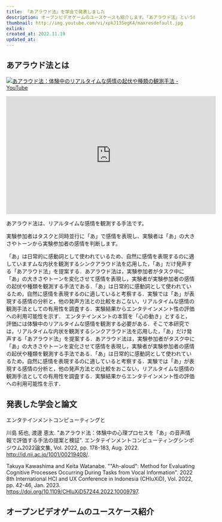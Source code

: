 ```yaml
---
title: 「あアラウド法」を学会で発表しました
description: オープンビデオゲームのユースケースも紹介します。「あアラウド法」という感情の観測手法を2つの学会で発表しました。
thumbnail: http://img.youtube.com/vi/xpkJ13SegK4/maxresdefault.jpg
exlink:
created_at: 2022.11.19
updated_at:
---
```


## あアラウド法とは

[![あアラウド法：体験中のリアルタイムな感情の起伏や種類の観測手法 - YouTube](http://img.youtube.com/vi/xpkJ13SegK4/maxresdefault.jpg)](https://youtu.be/xpkJ13SegK4)
<iframe width="560" height="315" src="https://www.youtube.com/embed/xpkJ13SegK4" title="YouTube video player" frameborder="0" allow="accelerometer; autoplay; clipboard-write; encrypted-media; gyroscope; picture-in-picture; web-share" allowfullscreen></iframe>

あアラウド法は、リアルタイムな感情を観測する手法です。

実験参加者はタスクと同時並行に「あ」で感情を表現し、実験者は「あ」の大きさやトーンから実験参加者の感情を判断します。

「あ」は日常的に感動詞として使われているため、自然に感情を表現するのに適していますムな内状を観測するシンクアラウド法を応用した，「あ」だけ発声する「あアラウド法」を提案する．あアラウド法は，実験参加者がタスク中に「あ」の大きさやトーンを変化させて感情を表現し，実験者が実験参加者の感情の起伏や種類を観測する手法である．「あ」は日常的に感動詞として使われているため，自然に感情を表現するのに適していると考察する．実験では「あ」が表現する感情の分析と，他の発声方法との比較をおこない，リアルタイムな感情の観測手法としての有用性を調査する．実験結果からエンタテインメント性の評価への利用可能性を示す．
エンタテインメントの本質を「心の動き」とすると，評価には体験中のリアルタイムな感情を観測する必要がある．そこで本研究では，リアルタイムな内状を観測するシンクアラウド法を応用した，「あ」だけ発声する「あアラウド法」を提案する．あアラウド法は，実験参加者がタスク中に「あ」の大きさやトーンを変化させて感情を表現し，実験者が実験参加者の感情の起伏や種類を観測する手法である．「あ」は日常的に感動詞として使われているため，自然に感情を表現するのに適していると考察する．実験では「あ」が表現する感情の分析と，他の発声方法との比較をおこない，リアルタイムな感情の観測手法としての有用性を調査する．実験結果からエンタテインメント性の評価への利用可能性を示す．

## 発表した学会と論文

エンタテインメントコンピューティングと

川島 拓也, 渡邊 恵太. "あアラウド法：体験中の心理プロセスを「あ」の音声情報で評価する手法の提案と検証". エンタテインメントコンピューティングシンポジウム2022論文集, Vol. 2022, pp. 178-183, Aug. 2022. http://id.nii.ac.jp/1001/00219408/.


Takuya Kawashima and Keita Watanabe. ""Ah-aloud": Method for Evaluating Cognitive Processes Occurring During Tasks from Vocal Information". 2022 8th International HCI and UX Conference in Indonesia (CHIuXiD), Vol. 2022, pp. 42-46, Jan. 2023. https://doi.org/10.1109/CHIuXiD57244.2022.10009797.

## オープンビデオゲームのユースケース紹介

